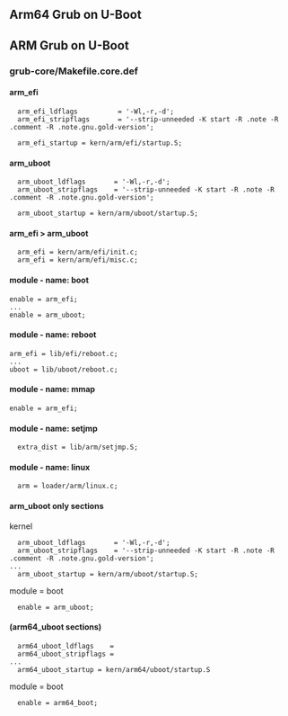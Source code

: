 ## Arm64 Grub on U-Boot

## ARM Grub on U-Boot
### grub-core/Makefile.core.def
#### arm_efi
```
  arm_efi_ldflags          = '-Wl,-r,-d';
  arm_efi_stripflags       = '--strip-unneeded -K start -R .note -R .comment -R .note.gnu.gold-version';
```
```
  arm_efi_startup = kern/arm/efi/startup.S;
```
#### arm_uboot
```
  arm_uboot_ldflags       = '-Wl,-r,-d';
  arm_uboot_stripflags    = '--strip-unneeded -K start -R .note -R .comment -R .note.gnu.gold-version';
```
```
  arm_uboot_startup = kern/arm/uboot/startup.S;
```
#### arm_efi > arm_uboot
```
  arm_efi = kern/arm/efi/init.c;
  arm_efi = kern/arm/efi/misc.c;
```
#### module - name: boot
```
enable = arm_efi;
...
enable = arm_uboot;
```
#### module - name: reboot
```
arm_efi = lib/efi/reboot.c;
...
uboot = lib/uboot/reboot.c;
```
#### module - name: mmap
```
enable = arm_efi;
```
#### module - name: setjmp
```
  extra_dist = lib/arm/setjmp.S;
```
#### module - name: linux
```
  arm = loader/arm/linux.c;
```
#### arm_uboot only sections
kernel
```
  arm_uboot_ldflags       = '-Wl,-r,-d';
  arm_uboot_stripflags    = '--strip-unneeded -K start -R .note -R .comment -R .note.gnu.gold-version';
...
  arm_uboot_startup = kern/arm/uboot/startup.S;
```
module = boot
```
  enable = arm_uboot;
```
#### (arm64_uboot sections)
```
  arm64_uboot_ldflags    =
  arm64_uboot_stripflags =
...
  arm64_uboot_startup = kern/arm64/uboot/startup.S
```
module = boot
```
  enable = arm64_boot;
```
